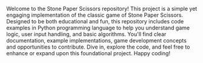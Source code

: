 Welcome to the Stone Paper Scissors repository! This project is a simple yet engaging implementation of the classic game of Stone Paper Scissors. Designed to be both educational and fun, this repository includes code examples in Python programming language to help you understand game logic, user input handling, and basic algorithms. You'll find clear documentation, example implementations, game development concepts and opportunities to contribute. Dive in, explore the code, and feel free to enhance or expand upon this foundational project. Happy coding!
